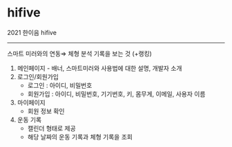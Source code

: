 # hifive
2021 한이음 hifive

---

스마트 미러와의 연동⇒ 체형 분석 기록을 보는 것 (+랭킹)

1. 메인페이지 - 배너, 스마트미러와 사용법에 대한 설명, 개발자 소개
2. 로그인/회원가입
    - 로그인 : 아이디, 비밀번호
    - 회원가입 : 아이디, 비밀번호, 기기번호, 키, 몸무게, 이메일, 사용자 이름
3. 마이페이지
    - 회원 정보 확인
4. 운동 기록
    - 캘린더 형태로 제공
    - 해당 날짜의 운동 기록과 체형 기록을 조회